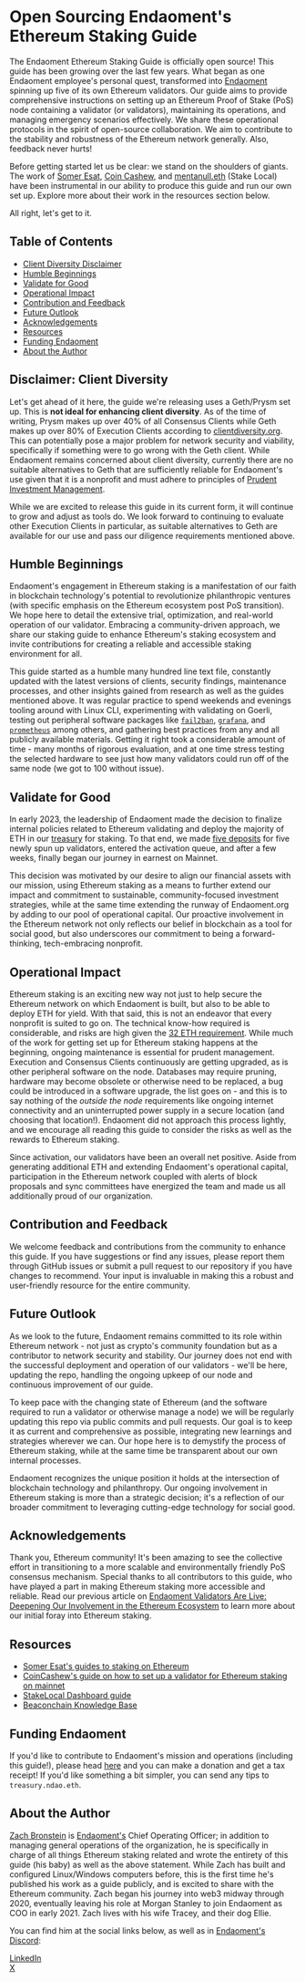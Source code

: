 # Open Sourcing Endaoment's Ethereum Staking Guide

The Endaoment Ethereum Staking Guide is officially open source! This guide has been growing over the last few years. What began as one Endaoment employee's personal quest, transformed into [Endaoment](https://endaoment.org) spinning up five of its own Ethereum validators. Our guide aims to provide comprehensive instructions on setting up an Ethereum Proof of Stake (PoS) node containing a validator (or validators), maintaining its operations, and managing emergency scenarios effectively. We share these operational protocols in the spirit of open-source collaboration. We aim to contribute to the stability and robustness of the Ethereum network generally. Also, feedback never hurts!

Before getting started let us be clear: we stand on the shoulders of giants. The work of [Somer Esat](https://twitter.com/SomerEsat), [Coin Cashew](https://twitter.com/coincashew_), and [mentanull.eth](https://twitter.com/MetanullOps) (Stake Local) have been instrumental in our ability to produce this guide and run our own set up. Explore more about their work in the resources section below.  

All right, let's get to it.

## Table of Contents

- [Client Diversity Disclaimer](#disclaimer-client-diversity)
- [Humble Beginnings](#humble-beginnings)
- [Validate for Good](#validate-for-good)
- [Operational Impact](#operational-impact)
- [Contribution and Feedback](#contribution-and-feedback)
- [Future Outlook](#future-outlook)
- [Acknowledgements](#acknowledgements)
- [Resources](#resources)
- [Funding Endaoment](#funding-endaoment)
- [About the Author](#about-the-author)

## Disclaimer: Client Diversity

Let's get ahead of it here, the guide we're releasing uses a Geth/Prysm set up. This is **not ideal for enhancing client diversity**. As of the time of writing, Prysm makes up over 40% of all Consensus Clients while Geth makes up over 80% of Execution Clients according to [clientdiversity.org](https://clientdiversity.org). This can potentially pose a major problem for network security and viability, specifically if something were to go wrong with the Geth client. While Endaoment remains concerned about client diversity, currently there are no suitable alternatives to Geth that are sufficiently reliable for Endaoment's use given that it is a nonprofit and must adhere to principles of [Prudent Investment Management](https://www.uniformlaws.org/committees/community-home?CommunityKey=043b9067-bc2c-46b7-8436-07c9054064a3).

While we are excited to release this guide in its current form, it will continue to grow and adjust as tools do. We look forward to continuing to evaluate other Execution Clients in particular, as suitable alternatives to Geth are available for our use and pass our diligence requirements mentioned above.

## Humble Beginnings

Endaoment's engagement in Ethereum staking is a manifestation of our faith in blockchain technology's potential to revolutionize philanthropic ventures (with specific emphasis on the Ethereum ecosystem post PoS transition). We hope here to detail the extensive trial, optimization, and real-world operation of our validator. Embracing a community-driven approach, we share our staking guide to enhance Ethereum's staking ecosystem and invite contributions for creating a reliable and accessible staking environment for all.

This guide started as a humble many hundred line text file, constantly updated with the latest versions of clients, security findings, maintenance processes, and other insights gained from research as well as the guides mentioned above. It was regular practice to spend weekends and evenings tooling around with Linux CLI, experimenting with validating on Goerli, testing out peripheral software packages like [`fail2ban`](https://github.com/fail2ban/fail2ban), [`grafana`](https://github.com/grafana/grafana), and [`prometheus`](https://github.com/prometheus/prometheus) among others, and gathering best practices from any and all publicly available materials. Getting it right took a considerable amount of time - many months of rigorous evaluation, and at one time stress testing the selected hardware to see just how many validators could run off of the same node (we got to 100 without issue).

## Validate for Good

In early 2023, the leadership of Endaoment made the decision to finalize internal policies related to Ethereum validating and deploy the majority of ETH in our [treasury](https://etherscan.io/address/0xd7d78Cf2f7c5a1B2E44080814D2f54a41A151A37) for staking. To that end, we made [five deposits](https://beaconcha.in/validators/deposits?q=a41406f86cc65063c25021422e2ee8e93e680b4c) for five newly spun up validators, entered the activation queue, and after a few weeks, finally began our journey in earnest on Mainnet.

This decision was motivated by our desire to align our financial assets with our mission, using Ethereum staking as a means to further extend our impact and commitment to sustainable, community-focused investment strategies, while at the same time extending the runway of Endaoment.org by adding to our pool of operational capital. Our proactive involvement in the Ethereum network not only reflects our belief in blockchain as a tool for social good, but also underscores our commitment to being a forward-thinking, tech-embracing nonprofit.

## Operational Impact

Ethereum staking is an exciting new way not just to help secure the Ethereum network on which Endaoment is built, but also to be able to deploy ETH for yield. With that said, this is not an endeavor that every nonprofit is suited to go on. The technical know-how required is considerable, and risks are high given the [32 ETH requirement](https://ethereum.org/en/staking/). While much of the work for getting set up for Ethereum staking happens at the beginning, ongoing maintenance is essential for prudent management. Execution and Consensus Clients continuously are getting upgraded, as is other peripheral software on the node. Databases may require pruning, hardware may become obsolete or otherwise need to be replaced, a bug could be introduced in a software upgrade, the list goes on - and this is to say nothing of the *outside the node* requirements like ongoing internet connectivity and an uninterrupted power supply in a secure location (and choosing that location!). Endaoment did not approach this process lightly, and we encourage all reading this guide to consider the risks as well as the rewards to Ethereum staking.

Since activation, our validators have been an overall net positive. Aside from generating additional ETH and extending Endaoment's operational capital, participation in the Ethereum network coupled with alerts of block proposals and sync committees have energized the team and made us all additionally proud of our organization.

## Contribution and Feedback

We welcome feedback and contributions from the community to enhance this guide. If you have suggestions or find any issues, please report them through GitHub issues or submit a pull request to our repository if you have changes to recommend. Your input is invaluable in making this a robust and user-friendly resource for the entire community.

## Future Outlook

As we look to the future, Endaoment remains committed to its role within Ethereum network - not just as crypto's community foundation but as a contributor to network security and stability. Our journey does not end with the successful deployment and operation of our validators - we'll be here, updating the repo, handling the ongoing upkeep of our node and continuous improvement of our guide.

To keep pace with the changing state of Ethereum (and the software required to run a validator or otherwise manage a node) we will be regularly updating this repo via public commits and pull requests. Our goal is to keep it as current and comprehensive as possible, integrating new learnings and strategies wherever we can. Our hope here is to demystify the process of Ethereum staking, while at the same time be transparent about our own internal processes.

Endaoment recognizes the unique position it holds at the intersection of blockchain technology and philanthropy. Our ongoing involvement in Ethereum staking is more than a strategic decision; it's a reflection of our broader commitment to leveraging cutting-edge technology for social good.

## Acknowledgements

Thank you, Ethereum community! It's been amazing to see the collective effort in transitioning to a more scalable and environmentally friendly PoS consensus mechanism. Special thanks to all contributors to this guide, who have played a part in making Ethereum staking more accessible and reliable. Read our previous article on [Endaoment Validators Are Live: Deepening Our Involvement in the Ethereum Ecosystem](https://endaoment.mirror.xyz/1ZKVUnusvN-nEOEhs0Lng36W0ykrdvOFLwEBhLyQwlc) to learn more about our initial foray into Ethereum staking.

## Resources

- [Somer Esat's guides to staking on Ethereum](https://someresat.medium.com/)
- [CoinCashew's guide on how to set up a validator for Ethereum staking on mainnet](https://www.coincashew.com/coins/overview-eth/guide-or-how-to-setup-a-validator-on-eth2-mainnet)
- [StakeLocal Dashboard guide](https://docs.stakelocal.io)
- [Beaconchain Knowledge Base](https://kb.beaconcha.in)

## Funding Endaoment

If you'd like to contribute to Endaoment's mission and operations (including this guide!), please head [here](https://app.endaoment.org/orgs/84-4661797) and you can make a donation and get a tax receipt! If you'd like something a bit simpler, you can send any tips to `treasury.ndao.eth`.

## About the Author

[Zach Bronstein](https://github.com/zbronstein) is [Endaoment's](endaoment.org) Chief Operating Officer; in addition to managing general operations of the organization, he is specifically in charge of all things Ethereum staking related and wrote the entirety of this guide (his baby) as well as the above statement. While Zach has built and configured Linux/Windows computers before, this is the first time he's published his work as a guide publicly, and is excited to share with the Ethereum community. Zach began his journey into web3 midway through 2020, eventually leaving his role at Morgan Stanley to join Endaoment as COO in early 2021. Zach lives with his wife Tracey, and their dog Ellie.

You can find him at the social links below, as well as in [Endaoment's Discord](https://discord.gg/endaoment):

[LinkedIn](https://www.linkedin.com/in/zbronstein/) <br>
[X](https://twitter.com/_ZachBronstein)

